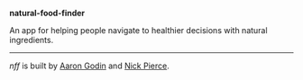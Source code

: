 **natural-food-finder**

An app for helping people navigate to healthier decisions with natural ingredients.

------

*nff* is built by [Aaron Godin](http://aarongodin.me) and [Nick Pierce](http://github.com/piercena).
